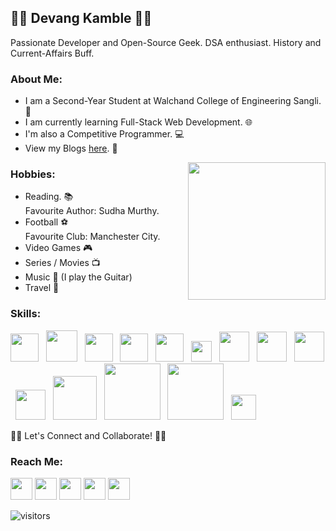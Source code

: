 ## 👨‍💻 Devang Kamble 👨‍💻
Passionate Developer and Open-Source Geek. DSA enthusiast. History and Current-Affairs Buff.

### About Me:
+ I am a Second-Year Student at Walchand College of Engineering Sangli. 🏫
+ I am currently learning Full-Stack Web Development. 🌐
+ I'm also a Competitive Programmer. 💻
+ View my Blogs <a href="https://rising-entropy.github.io/">here</a>. 📖

<img align="right" src="https://media.giphy.com/media/o0vwzuFwCGAFO/giphy.gif" width="220">

### Hobbies:
  + Reading. 📚<br>
  Favourite Author: Sudha Murthy. 
  + Football ⚽<br>
  Favourite Club: Manchester City.
  + Video Games 🎮
  + Series / Movies 📺
  + Music 🎵 (I play the Guitar)
  + Travel 🧭
  
### Skills:  
<img src="https://image.flaticon.com/icons/svg/1822/1822899.svg" width="45"> &nbsp; <img src="https://cdn.iconscout.com/icon/free/png-512/c-programming-569564.png" width="50"> &nbsp; <img src="https://user-images.githubusercontent.com/42747200/46140125-da084900-c26d-11e8-8ea7-c45ae6306309.png" width="45"> &nbsp; <img src="https://cdn.icon-icons.com/icons2/2107/PNG/512/file_type_html_icon_130541.png" width="45"> &nbsp; <img src="https://image.flaticon.com/icons/svg/888/888847.svg" width="45">  &nbsp; <img src="https://upload.wikimedia.org/wikipedia/commons/thumb/d/d4/Javascript-shield.svg/1200px-Javascript-shield.svg.png" width="33">  &nbsp; <img src="https://cdn.iconscout.com/icon/free/png-512/jquery-10-1175155.png" width="48">  &nbsp; <img src="https://cdn.iconscout.com/icon/free/png-512/bootstrap-226077.png" width="48"> &nbsp; <img src="https://images.tutorialedge.net/images/node.png" width="48"> &nbsp; <img src="https://d2eip9sf3oo6c2.cloudfront.net/tags/images/000/000/359/full/expressjslogo.png" width="48"> &nbsp; <img src="https://download.logo.wine/logo/MySQL/MySQL-Logo.wine.png" width="70"> &nbsp; <img src="https://sailsjs.com/images/logos/sails-logo_ltBg_ltBlue.png" width="90"> &nbsp; <img src="https://static.djangoproject.com/img/logos/django-logo-negative.png" width="90"> &nbsp; <img src="https://www.selenium.dev/images/selenium_logo_square_green.png" width="40">
  
🤝🏻 Let's Connect and Collaborate! 🤝🏻

### Reach Me:
<a href="https://www.linkedin.com/in/devang-kamble/"><img src="https://image.flaticon.com/icons/svg/174/174857.svg" width="35"></a>   <a href="https://www.instagram.com/devangkamble/"><img src="https://image.flaticon.com/icons/svg/174/174855.svg" width="35"></a>    <a href="https://twitter.com/devang_kamble"><img src="https://image.flaticon.com/icons/svg/174/174876.svg" width="35"></a>    <a href="https://www.youtube.com/channel/UCtukYk9RAI8Tv0uLYe6CU2Q?view_as=subscriber"><img src="https://image.flaticon.com/icons/svg/174/174883.svg" width="35"></a>  <a href="https://www.quora.com/profile/Devang-Kamble"><img src="https://image.flaticon.com/icons/svg/174/174865.svg" width="35"></a>
 



![visitors](https://visitor-badge.laobi.icu/badge?page_id=https://github.com/rising-entropy/)


